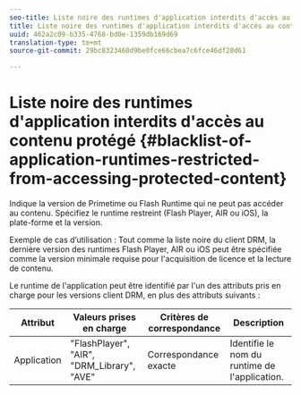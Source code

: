 ```yaml
---
seo-title: Liste noire des runtimes d'application interdits d'accès au contenu protégé
title: Liste noire des runtimes d'application interdits d'accès au contenu protégé
uuid: 462a2c09-b335-4768-bd0e-1359db169d69
translation-type: tm+mt
source-git-commit: 29bc8323460d9be0fce66cbea7c6fce46df20d61

---
```



# Liste noire des runtimes d&#39;application interdits d&#39;accès au contenu protégé {#blacklist-of-application-runtimes-restricted-from-accessing-protected-content}

Indique la version de Primetime ou Flash Runtime qui ne peut pas accéder au contenu. Spécifiez le runtime restreint (Flash Player, AIR ou iOS), la plate-forme et la version.

Exemple de cas d’utilisation : Tout comme la liste noire du client DRM, la dernière version des runtimes Flash Player, AIR ou iOS peut être spécifiée comme la version minimale requise pour l&#39;acquisition de licence et la lecture de contenu.

Le runtime de l&#39;application peut être identifié par l&#39;un des attributs pris en charge pour les versions client DRM, en plus des attributs suivants :

| **Attribut** | **Valeurs prises en charge** | **Critères de correspondance** | **Description** |
|---|---|---|---|
| Application | &quot;FlashPlayer&quot;, &quot;AIR&quot;, &quot;DRM_Library&quot;, &quot;AVE&quot; | Correspondance exacte | Identifie le nom du runtime de l&#39;application. |

